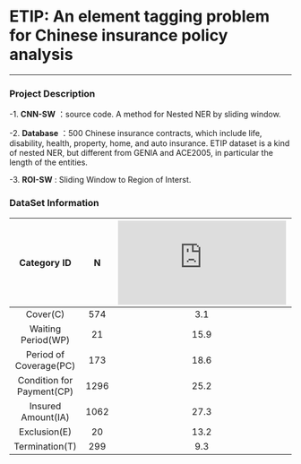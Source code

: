 # ETIP: An element tagging problem for Chinese  insurance policy analysis
-------------------

### Project Description
-1. **CNN-SW** ：source code. A method for Nested NER by sliding window.


-2. **Database** ：500 Chinese insurance contracts, which include life, disability, health, property, home, and auto insurance.  ETIP dataset is a kind of nested NER, but different from GENIA and ACE2005, in particular the length of the entities.


-3. **ROI-SW** : Sliding Window to Region of Interst.
### DataSet Information
| Category ID              |  N      |  ![Alt text](http://latex.codecogs.com/gif.latex?%5Cbar%7BL%7D)   | ![Alt text](http://latex.codecogs.com/gif.latex?%5Coverline%7BSLR%7D)  |
| :-----------------------:|:-------:|:-------:|:-------:|
| Cover(C)                 |574      |3.1      |0.13     |
| Waiting Period(WP)       |21       |15.9     |0.91     |
| Period of Coverage(PC)   |173      |18.6     |0.63     |
| Condition for Payment(CP)|1296     |25.2     |0.98     |
| Insured Amount(IA)       |1062     |27.3     |0.99     |
| Exclusion(E)             |20       |13.2     |0.76     |
| Termination(T)           |299      |9.3      |0.97     |
